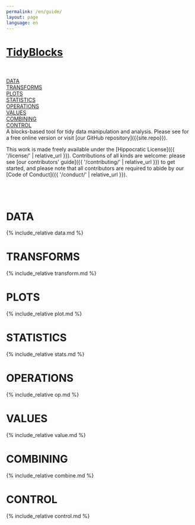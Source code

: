 ```yaml
---
permalink: /en/guide/
layout: page
language: en
---
```


<div class="guide_container">
<h1><a href="../index.html">TidyBlocks</a></h1>

<!-- these links should hyperlink to the h1s above -->

<br/>
<br/>

<div class="guide_lhs">
 <a class="data" href="#en_data">DATA</a><br/>
 <a class="transform" href="#en_transforms">TRANSFORMS</a><br/>
 <a class="plot" href="#en_plots">PLOTS</a><br/>
 <a class="stats" href="#en_stats">STATISTICS</a><br/>
 <a class="op" href="#en_op">OPERATIONS</a><br/>
 <a class="values" href="#en_values">VALUES</a><br/>
 <a class="combine" href="#en_combine">COMBINING</a><br/>
 <a class="control" href="#en_control">CONTROL</a><br/>
</div>

<div class="guide_rhs">
A blocks-based tool for tidy data manipulation and analysis.
Please see <https://tidyblocks.tech> for a free online version
or visit [our GitHub repository]({{site.repo}}).

This work is made freely available under the [Hippocratic License]({{ '/license/' | relative_url }}).
Contributions of all kinds are welcome:
please see [our contributors' guide]({{ '/contributing/' | relative_url }}) to get started,
and please note that all contributors are required to abide by our [Code of Conduct]({{ '/conduct/' | relative_url }}).

<br/>
<br/>

<h1 class="data" id="en_data">DATA</h1>
{% include_relative data.md %}
<h1 class="transform" id="en_transforms">TRANSFORMS</h1>
{% include_relative transform.md %}
<h1 class="plot" id="en_plots">PLOTS</h1>
{% include_relative plot.md %}
<h1 class="stats" id="en_stats">STATISTICS</h1>
{% include_relative stats.md %}
<h1 class="op" id="en_op">OPERATIONS</h1>
{% include_relative op.md %}
<h1 class="values" id="en_values">VALUES</h1>
{% include_relative value.md %}
<h1 class="combine" id="en_combine">COMBINING</h1>
{% include_relative combine.md %}
<h1 class="control" id="en_control">CONTROL</h1>
{% include_relative control.md %}
</div>
</div>